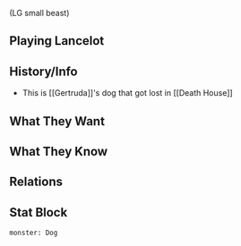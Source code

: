(LG small beast)
## Playing Lancelot

## History/Info
- This is [[Gertruda]]'s dog that got lost in [[Death House]]

## What They Want

## What They Know

## Relations

## Stat Block

```statblock
monster: Dog
```
```dataviewjs

```
